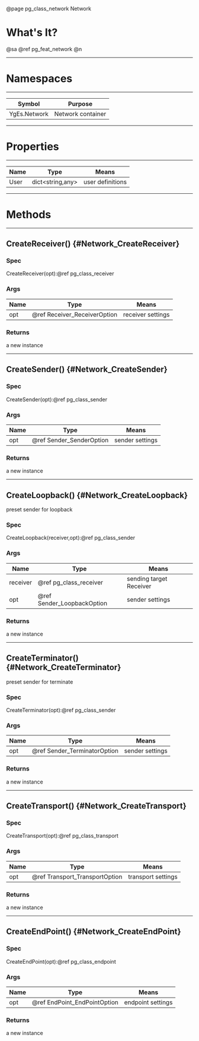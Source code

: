 ﻿@page pg_class_network Network

# What's It?

@sa @ref pg_feat_network @n

-----
# Namespaces

-----
| Symbol | Purpose |
|--------|---------|
| YgEs.Network | Network container |

-----
# Properties

-----
| Name | Type | Means |
|------|------|-------|
| User | dict<string,any> | user definitions |

-----
# Methods

-----
## CreateReceiver() {#Network_CreateReceiver}

### Spec

CreateReceiver(opt):@ref pg_class_receiver

### Args

| Name | Type | Means |
|------|------|-------|
| opt | @ref Receiver_ReceiverOption | receiver settings |

### Returns

a new instance

-----
## CreateSender() {#Network_CreateSender}

### Spec

CreateSender(opt):@ref pg_class_sender

### Args

| Name | Type | Means |
|------|------|-------|
| opt | @ref Sender_SenderOption | sender settings |

### Returns

a new instance

-----
## CreateLoopback() {#Network_CreateLoopback}

preset sender for loopback  

### Spec

CreateLoopback(receiver,opt):@ref pg_class_sender

### Args

| Name | Type | Means |
|------|------|-------|
| receiver | @ref pg_class_receiver | sending target Receiver |
| opt | @ref Sender_LoopbackOption | sender settings |

### Returns

a new instance

-----
## CreateTerminator() {#Network_CreateTerminator}

preset sender for terminate  

### Spec

CreateTerminator(opt):@ref pg_class_sender

### Args

| Name | Type | Means |
|------|------|-------|
| opt | @ref Sender_TerminatorOption | sender settings |

### Returns

a new instance

-----
## CreateTransport() {#Network_CreateTransport}

### Spec

CreateTransport(opt):@ref pg_class_transport

### Args

| Name | Type | Means |
|------|------|-------|
| opt | @ref Transport_TransportOption | transport settings |

### Returns

a new instance

-----
## CreateEndPoint() {#Network_CreateEndPoint}

### Spec

CreateEndPoint(opt):@ref pg_class_endpoint

### Args

| Name | Type | Means |
|------|------|-------|
| opt | @ref EndPoint_EndPointOption | endpoint settings |

### Returns

a new instance
